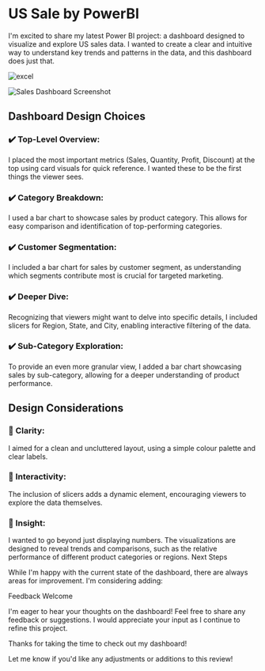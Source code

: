 # US Sale by PowerBI
I'm excited to share my latest Power BI project: a dashboard designed to visualize and explore US sales data. I wanted to create a clear and intuitive way to understand key trends and patterns in the data, and this dashboard does just that.

![excel](https://github.com/Sophie-ranj/DataAnalyst_Portfolio_Excel/assets/21998543/8df76a66-900d-4b0c-aa18-c90e08f98505)

![Sales Dashboard Screenshot](https://imgur.com/a/ZOwu9qJ)


## Dashboard Design Choices

### ✔️ Top-Level Overview: 
I placed the most important metrics (Sales, Quantity, Profit, Discount) at the top using card visuals for quick reference. I wanted these to be the first things the viewer sees.
### ✔️ Category Breakdown: 
I used a bar chart to showcase sales by product category. This allows for easy comparison and identification of top-performing categories.
### ✔️ Customer Segmentation: 
I included a bar chart for sales by customer segment, as understanding which segments contribute most is crucial for targeted marketing.
### ✔️ Deeper Dive: 
Recognizing that viewers might want to delve into specific details, I included slicers for Region, State, and City, enabling interactive filtering of the data.
### ✔️ Sub-Category Exploration: 
To provide an even more granular view, I added a bar chart showcasing sales by sub-category, allowing for a deeper understanding of product performance.



## Design Considerations

### :red_circle: Clarity: 
I aimed for a clean and uncluttered layout, using a simple colour palette and clear labels.
###  :red_circle: Interactivity: 
The inclusion of slicers adds a dynamic element, encouraging viewers to explore the data themselves.
###  :red_circle: Insight: 
I wanted to go beyond just displaying numbers. The visualizations are designed to reveal trends and comparisons, such as the relative performance of different product categories or regions.
Next Steps




While I'm happy with the current state of the dashboard, there are always areas for improvement. I'm considering adding:

Feedback Welcome

I'm eager to hear your thoughts on the dashboard! Feel free to share any feedback or suggestions. I would appreciate your input as I continue to refine this project.

Thanks for taking the time to check out my dashboard!

Let me know if you'd like any adjustments or additions to this review!
